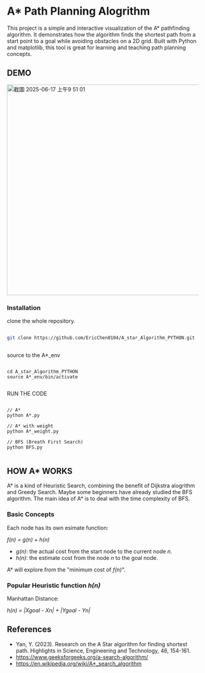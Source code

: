 # A* Path Planning Alogrithm

This project is a simple and interactive visualization of the A* pathfinding algorithm. It demonstrates how the algorithm finds the shortest path from a start point to a goal while avoiding obstacles on a 2D grid. Built with Python and matplotlib, this tool is great for learning and teaching path planning concepts.

## DEMO
<img width="554" alt="截圖 2025-06-17 上午9 51 01" src="https://github.com/user-attachments/assets/c7b450df-b340-48ad-8bbf-e73f33a0db6d" />

### Installation 
clone the whole repository.
``` bash
 
git clone https://github.com/EricChen0104/A_star_Algorithm_PYTHON.git
 
```
source to the A*_env
```

cd A_star_Algorithm_PYTHON
source A*_env/bin/activate
 
```
RUN THE CODE
```
 
// A*
python A*.py

// A* with weight
python A*_weight.py

// BFS (Breath First Search)
python BFS.py
 
```

## HOW A* WORKS
A* is a kind of Heuristic Search, combining the benefit of Dijkstra alogrithm and Greedy Search. Maybe some beginners have already studied the BFS algorithm. The main idea of A* is to deal with the time complexity of BFS.

### Basic Concepts
Each node has its own esimate function:

*f(n) = g(n) + h(n)*

 - *g(n)*: the actual cost from the start node to the current node *n*.
 - *h(n)*: the estimate cost from the node *n* to the goal node.

A* will explore from the "minimum cost of *f(n)*".

### Popular Heuristic function *h(n)*
Manhattan Distance:

*h(n) = |Xgoal - Xn| + |Ygoal - Yn|*

## References
- Yan, Y. (2023). Research on the A Star algorithm for finding shortest path. Highlights in Science, Engineering and Technology, 46, 154-161.
- https://www.geeksforgeeks.org/a-search-algorithm/
- https://en.wikipedia.org/wiki/A*_search_algorithm
